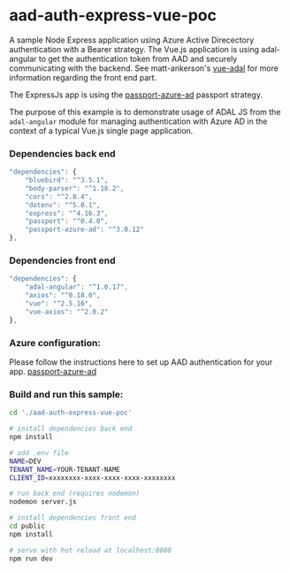 # aad-auth-express-vue-poc
A sample Node Express application using Azure Active Direcectory authentication with a Bearer strategy.
The Vue.js application is using adal-angular to get the authentication token from AAD and securely communicating with the backend.
See matt-ankerson's [vue-adal](https://github.com/matt-ankerson/vue-adal)
for more information regarding the front end part. 

The ExpressJs app is using the [passport-azure-ad](https://github.com/AzureAD/passport-azure-ad) passport strategy.

The purpose of this example is to demonstrate usage of ADAL JS from the `adal-angular` module for managing authentication with Azure AD in the context of a typical Vue.js single page application.

### Dependencies back end
``` JavaScript
"dependencies": {
    "bluebird": "^3.5.1",
    "body-parser": "^1.18.2",
    "cors": "^2.8.4",
    "dotenv": "^5.0.1",
    "express": "^4.16.3",
    "passport": "^0.4.0",
    "passport-azure-ad": "^3.0.12"
},
```

### Dependencies front end
``` JavaScript
"dependencies": {
    "adal-angular": "^1.0.17",
    "axios": "^0.18.0",
    "vue": "^2.5.16",
    "vue-axios": "^2.0.2"
},
```
### Azure configuration:
Please follow the instructions here to set up AAD authentication for your app.
[passport-azure-ad](https://github.com/AzureAD/passport-azure-ad)

### Build and run this sample:
``` Bash
cd './aad-auth-express-vue-poc'

# install dependencies back end
npm install

# add .env file
NAME=DEV
TENANT_NAME=YOUR-TENANT-NAME
CLIENT_ID=xxxxxxxx-xxxx-xxxx-xxxx-xxxxxxxx

# run back end (requires nodemon)
nodemon server.js

# install dependencies front end
cd public
npm install

# serve with hot reload at localhost:8080
npm run dev
```
